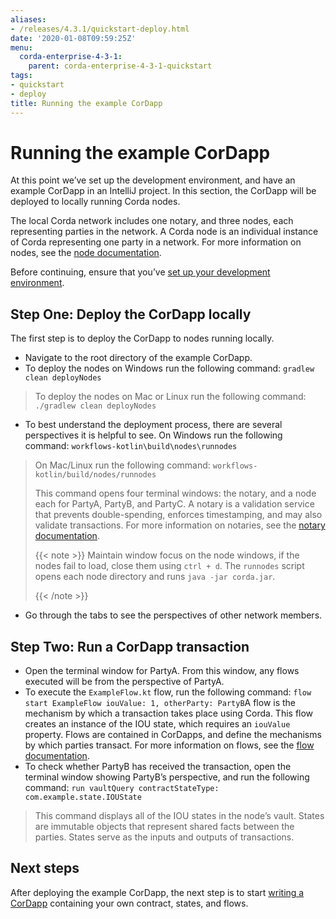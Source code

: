 ```yaml
---
aliases:
- /releases/4.3.1/quickstart-deploy.html
date: '2020-01-08T09:59:25Z'
menu:
  corda-enterprise-4-3-1:
    parent: corda-enterprise-4-3-1-quickstart
tags:
- quickstart
- deploy
title: Running the example CorDapp
---
```



# Running the example CorDapp

At this point we’ve set up the development environment, and have an example CorDapp in an IntelliJ project. In this section, the CorDapp will be deployed to locally running Corda nodes.

The local Corda network includes one notary, and three nodes, each representing parties in the network. A Corda node is an individual instance of Corda representing one party in a network. For more information on nodes, see the [node documentation](./key-concepts-node.html).

Before continuing, ensure that you’ve [set up your development environment](./quickstart-index.html).


## Step One: Deploy the CorDapp locally

The first step is to deploy the CorDapp to nodes running locally.


* Navigate to the root directory of the example CorDapp.
* To deploy the nodes on Windows run the following command: `gradlew clean deployNodes`

> 
> To deploy the nodes on Mac or Linux run the following command: `./gradlew clean deployNodes`



* To best understand the deployment process, there are several perspectives it is helpful to see. On Windows run the following command: `workflows-kotlin\build\nodes\runnodes`

> 
> On Mac/Linux run the following command: `workflows-kotlin/build/nodes/runnodes`
> 
> This command opens four terminal windows: the notary, and a node each for PartyA, PartyB, and PartyC. A notary is a validation service that prevents double-spending, enforces timestamping, and may also validate transactions. For more information on notaries, see the [notary documentation](./key-concepts-notaries.html).
> 
> {{< note >}}
> Maintain window focus on the node windows, if the nodes fail to load, close them using `ctrl + d`. The `runnodes` script opens each node directory and runs `java -jar corda.jar`.
> 
> {{< /note >}}


* Go through the tabs to see the perspectives of other network members.


## Step Two: Run a CorDapp transaction


* Open the terminal window for PartyA. From this window, any flows executed will be from the perspective of PartyA.
* To execute the `ExampleFlow.kt` flow, run the following command: `flow start ExampleFlow iouValue: 1, otherParty: PartyB`A flow is the mechanism by which a transaction takes place using Corda. This flow creates an instance of the IOU state, which requires an `iouValue` property. Flows are contained in CorDapps, and define the mechanisms by which parties transact. For more information on flows, see the [flow documentation](key-concepts-flows.html).
* To check whether PartyB has received the transaction, open the terminal window showing PartyB’s perspective, and run the following command: `run vaultQuery contractStateType: com.example.state.IOUState`

> 
> This command displays all of the IOU states in the node’s vault. States are immutable objects that represent shared facts between the parties. States serve as the inputs and outputs of transactions.



## Next steps

After deploying the example CorDapp, the next step is to start [writing a CorDapp](./quickstart-build.html) containing your own contract, states, and flows.

